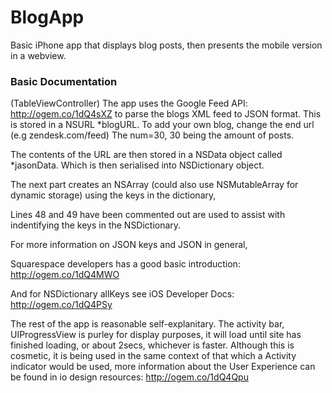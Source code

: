 BlogApp
=======

Basic iPhone app that displays blog posts, then presents the mobile version in a webview.

### Basic Documentation ###

(TableViewController)
The app uses the Google Feed API: http://ogem.co/1dQ4sXZ 
to parse the blogs XML feed to JSON format. This is stored in a NSURL *blogURL. To add your own blog, change the end url (e.g zendesk.com/feed) The num=30, 30 being the amount of posts.

The contents of the URL are then stored in a NSData object called *jasonData.
Which is then serialised into NSDictionary object.

The next part creates an NSArray (could also use NSMutableArray for dynamic storage)
using the keys in the dictionary,

Lines 48 and 49 have been commented out are used to assist with indentifying the keys in the NSDictionary. 

For more information on JSON keys and JSON in general, 

Squarespace developers has a good basic introduction: http://ogem.co/1dQ4MWO

And for NSDictionary allKeys see iOS Developer Docs: http://ogem.co/1dQ4PSy

The rest of the app is reasonable self-explanitary. The activity bar, UIProgressView is purley
for display purposes, it will load until site has finished loading, or about 2secs, whichever is faster. Although this is cosmetic, it is being used in the same context of that which a Activity indicator would be used, more information about the User Experience can be found in io design resources: http://ogem.co/1dQ4Qpu 
